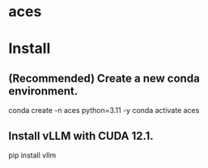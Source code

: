 # aces

# Install
## (Recommended) Create a new conda environment.
conda create -n aces python=3.11 -y
conda activate aces

## Install vLLM with CUDA 12.1.
pip install vllm